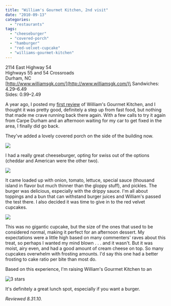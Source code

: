 ```yaml
---
title: "William's Gourmet Kitchen, 2nd visit"
date: "2010-09-13"
categories:
  - "restaurants"
tags:
  - "cheeseburger"
  - "covered-porch"
  - "hamburger"
  - "red-velvet-cupcake"
  - "williams-gourmet-kitchen"
---
```


2114 East Highway 54\
Highways 55 and 54 Crossroads\
Durham, NC\
[http://www.williamsgk.com/](http://www.williamsgk.com/)\
Sandwiches: $4.29–$6.49\
Sides: $0.99–$2.49

A year ago, I posted my [first review](http://www.thegourmez.com/?p=464) of William's Gourmet Kitchen, and I thought it was pretty good, definitely a step up from fast food, but nothing that made me crave running back there again. With a few calls to try it again from Carpe Durham and an afternoon waiting for my car to get fixed in the area, I finally did go back.

They've added a lovely covered porch on the side of the building now.

![](https://thegourmez-wpmedia.s3.amazonaws.com/2024/07/williams5.jpg)

I had a really great cheeseburger, opting for swiss out of the options (cheddar and American were the other two).

![](https://thegourmez-wpmedia.s3.amazonaws.com/2024/07/williams7.jpg)

It came loaded up with onion, tomato, lettuce, special sauce (thousand island in flavor but much thinner than the gloppy stuff), and pickles. The burger was delicious, especially with the drippy sauce. I'm all about toppings and a bun that can withstand burger juices and William's passed the test there. I also decided it was time to give in to the red velvet cupcakes.

![](https://thegourmez-wpmedia.s3.amazonaws.com/2024/07/williams6.jpg)

This was no gigantic cupcake, but the size of the ones that used to be considered normal, making it perfect for an afternoon dessert. My expectations were a little high based on many commenters' raves about this treat, so perhaps I wanted my mind blown . . . and it wasn't. But it was moist, airy even, and had a good amount of cream cheese on top. So many cupcakes overwhelm with frosting amounts. I'd say this one had a better frosting to cake ratio per bite than most do.

Based on this experience, I'm raising William's Gourmet Kitchen to an




<div class="caption">

![3 stars](http://s3.amazonaws.com/thegourmez-wpmedia/2009/02/rating_avocado1.gif "rating_avocado1")</div>
 It's definitely a great lunch spot, especially if you want a burger.

_Reviewed 8.31.10._
